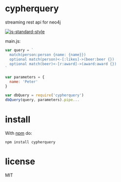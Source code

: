 # cypherquery

streaming rest api for neo4j

[![js-standard-style](https://cdn.rawgit.com/feross/standard/master/badge.svg)](https://github.com/feross/standard)

main.js:

```javascript
var query = `
  match(person:person {name: {name}})
  optional match(person)<-[:likes]->(beer:beer {})
  optional match(beer)<-[r:award]->(award:award {})
`

var parameters = {
  name: 'Peter'
}

var dbQuery = require('cypherquery')
dbQuery(query, parameters).pipe...
```

# install

With [npm](https://npmjs.org) do:

```
npm install cypherquery
```

# license

MIT
